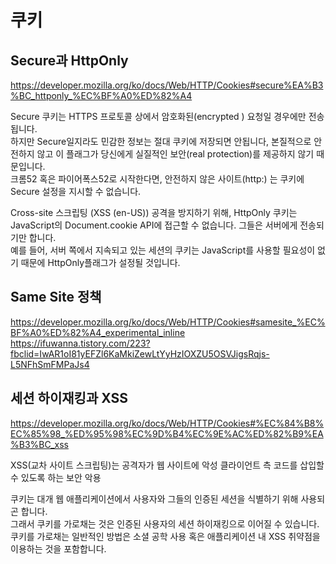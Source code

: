 # 쿠키

## Secure과 HttpOnly
https://developer.mozilla.org/ko/docs/Web/HTTP/Cookies#secure%EA%B3%BC_httponly_%EC%BF%A0%ED%82%A4  

Secure 쿠키는 HTTPS 프로토콜 상에서 암호화된(encrypted ) 요청일 경우에만 전송됩니다.  
하지만 Secure일지라도 민감한 정보는 절대 쿠키에 저장되면 안됩니다, 
본질적으로 안전하지 않고 이 플래그가 당신에게 실질적인 보안(real protection)를 제공하지 않기 때문입니다.  
크롬52 혹은 파이어폭스52로 시작한다면, 안전하지 않은 사이트(http:) 는 쿠키에 Secure 설정을 지시할 수 없습니다.  

Cross-site 스크립팅 (XSS (en-US)) 공격을 방지하기 위해, HttpOnly 쿠키는 JavaScript의 Document.cookie API에 접근할 수 없습니다. 그들은 서버에게 전송되기만 합니다.  
예를 들어, 서버 쪽에서 지속되고 있는 세션의 쿠키는 JavaScript를 사용할 필요성이 없기 때문에 HttpOnly플래그가 설정될 것입니다.  


## Same Site 정책  
https://developer.mozilla.org/ko/docs/Web/HTTP/Cookies#samesite_%EC%BF%A0%ED%82%A4_experimental_inline  
https://ifuwanna.tistory.com/223?fbclid=IwAR1oI81yEFZl6KaMkiZewLtYyHzIOXZU5OSVJigsRqjs-L5NFhSmFMPaJs4  


## 세션 하이재킹과 XSS
https://developer.mozilla.org/ko/docs/Web/HTTP/Cookies#%EC%84%B8%EC%85%98_%ED%95%98%EC%9D%B4%EC%9E%AC%ED%82%B9%EA%B3%BC_xss  

XSS(교차 사이트 스크립팅)는 공격자가 웹 사이트에 악성 클라이언트 측 코드를 삽입할 수 있도록 하는 보안 악용  

쿠키는 대개 웹 애플리케이션에서 사용자와 그들의 인증된 세션을 식별하기 위해 사용되곤 합니다.  
그래서 쿠키를 가로채는 것은 인증된 사용자의 세션 하이재킹으로 이어질 수 있습니다.  
쿠키를 가로채는 일반적인 방법은 소셜 공학 사용 혹은 애플리케이션 내 XSS 취약점을 이용하는 것을 포함합니다.  

